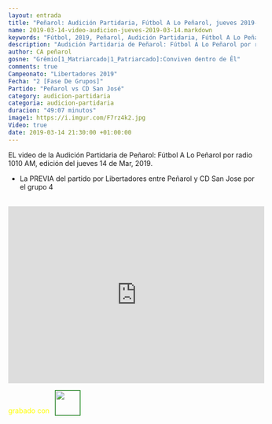 ```yaml
---
layout: entrada
title: "Peñarol: Audición Partidaria, Fútbol A Lo Peñarol, jueves 2019-03-14 por 1010 AM"
name: 2019-03-14-video-audicion-jueves-2019-03-14.markdown
keywords: "Fútbol, 2019, Peñarol, Audición Partidaria, Fútbol A Lo Peñarol, Video"
description: "Audición Partidaria de Peñarol: Fútbol A Lo Peñarol por radio 1010 AM, edición del jueves 14 de Mar 2019"
author: CA peñarol
gosne: "Grêmio[1_Matriarcado|1_Patriarcado]:Conviven dentro de Êl"
comments: true
Campeonato: "Libertadores 2019"
Fecha: "2 [Fase De Grupos]"
Partido: "Peñarol vs CD San José"
category: audicion-partidaria
categoria: audicion-partidaria
duracion: "49:07 minutos"
image1: https://i.imgur.com/F7rz4k2.jpg
Video: true
date: 2019-03-14 21:30:00 +01:00:00
---
```

<!---
Campeonato: <span>{{ page.Campeonato }}</span><br>
Fecha: <span>{{ page.Fecha }}</span><br>
Encuentro: <span>{{ page.Partido }}</span><br>-->

EL video de la Audición Partidaria de Peñarol: Fútbol A Lo Peñarol por radio 1010 AM, edición del jueves 14 de Mar, 2019.

 - La PREVIA del partido por Libertadores entre Peñarol y CD San Jose por el grupo 4

<br>

<iframe width="521" height="360" src="https://www.youtube.com/embed/dsnYWwOiL7s" frameborder="0" allow="accelerometer; autoplay; encrypted-media; gyroscope; picture-in-picture" allowfullscreen></iframe>

<span style="color:yellow;">grabado con</span> <a href="http://ffmpeg.org"><img src="{{ site.url }}/images/ffmpeg.png" width="50px" style="border:1px solid green;vertical-align: sub;margin-left:7px;"></a>
